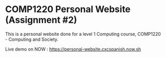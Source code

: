 # COMP1220 Personal Website (Assignment #2)

This is a personal website done for a level 1 Computing course, COMP1220 - Computing and Society.

Live demo on NOW : https://personal-website.cxcspanish.now.sh
